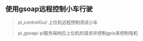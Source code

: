 使用gsoap远程控制小车行驶
------------------------

> pi_controlGui/	上位机远程控制测试小车
  
> pi_gsoap/	pi服务端响应上位机的请求并控制gpio来控制电机
